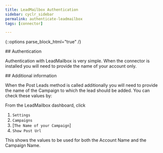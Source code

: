 ```yaml
---
title: LeadMailbox Authentication
sidebar: cyclr_sidebar
permalink: authenticate-leadmailbox
tags: [connector]

---
```

{::options parse_block_html="true" /}
<section class="card">
## Authentication

Authentication with LeadMailbox is very simple.  When the connector is installed you will need to provide the name of your account only.


</section>
<section class="card">
## Additional information

When the Post Leads method is called additionally you will need to provide the name of the Campaign to which the lead should be added.  You can check these values by:

From the LeadMailbox dashboard, click 
1. ``Settings``
2. ``Campaigns``
3. [``The Name of your Campaign``]
4. ``Show Post Url``

This shows the values to be used for both the Account Name and the Campaign Name.

</section>
